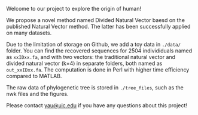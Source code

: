 Welcome to our project to explore the origin of human!

We propose a novel method named Divided Natural Vector baesd on the published Natural Vector method. The latter has been successfully applied on many datasets.

Due to the limitation of storage on Github, we add a toy data in `./data/` folder. You can find the recovered sequences for 2504 individiduals named as `xxIDxx.fa`, and with two vectors: the traditional natural vector and divided natural vector (k=4) in separate folders, both named as `out_xxIDxx.fa`. The computation is done in Perl with higher time efficiency compared to MATLAB.

The raw data of phylogenetic tree is stored in `./tree_files`, such as the nwk files and the figures.

Please contact yau@uic.edu if you have any questions about this project!
